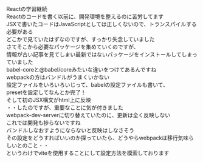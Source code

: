 Reactの学習継続  
Reactのコードを書く以前に、開発環境を整えるのに苦労してます  
JSXで書いたコードはJavaScriptとしては正しくないので、トランスパイルする必要がある  
どこかで見ていたはずなのですが、すっかり失念していました  
さてそこから必要なパッケージを集めていくのですが、  
情報が古い記事を見てしまい最新ではないパッケージをインストールしてしまっていました  
babel-coreと@babel/coreみたいな違いをつけてあるんですね  
webpackの方はバンドルがうまくいかない  
設定ファイルをいろいろいじって、babelの設定ファイルも書いて、  
presetを設定してなんとか完了！  
そして初のJSX構文がhtml上に反映  
・・したのですが、重要なことに気が付きました  
webpack-dev-serverに切り替えていたのに、更新は全く反映しない  
これでは開発も捗らないですね  
バンドルしなおすようにならないと反映はしなさそう  
その設定をどうすればいいのか探っていたら、どうやらwebpackは移行気味らしいとのこと・・  
というわけでviteを使用することにして設定方法を模索しております